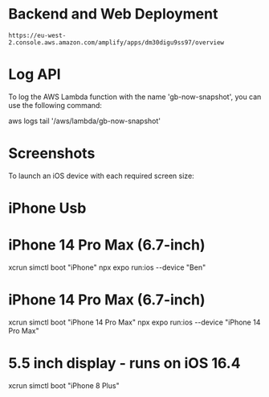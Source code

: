 


# Backend and Web Deployment

`https://eu-west-2.console.aws.amazon.com/amplify/apps/dm30digu9ss97/overview`

# Log API

To log the AWS Lambda function with the name 'gb-now-snapshot', you can use the following command:

aws logs tail '/aws/lambda/gb-now-snapshot'


# Screenshots

To launch an iOS device with each required screen size:

# iPhone Usb
# iPhone 14 Pro Max (6.7-inch)
xcrun simctl boot "iPhone"
npx expo run:ios --device "Ben"

# iPhone 14 Pro Max (6.7-inch)
xcrun simctl boot "iPhone 14 Pro Max"
npx expo run:ios --device "iPhone 14 Pro Max"

# 5.5 inch display - runs on iOS 16.4
xcrun simctl boot "iPhone 8 Plus"
